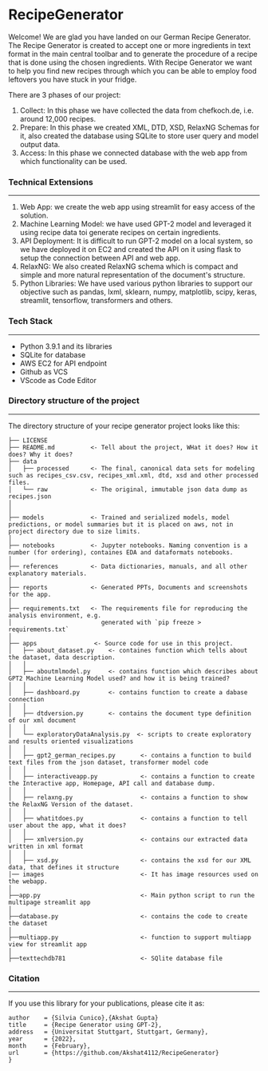 # RecipeGenerator
Welcome! We are glad you have landed on our German Recipe Generator. The Recipe Generator is created to accept one or more ingredients in text format in the main central toolbar and to generate the procedure of a recipe that is done using the chosen ingredients. With Recipe Generator we want to help you find new recipes through which you can be able to employ food leftovers you have stuck in your fridge.<br>

There are 3 phases of our project:
1. Collect: In this phase we have collected the data from chefkoch.de, i.e. around 12,000 recipes. 
2. Prepare: In this phase we created XML, DTD, XSD, RelaxNG Schemas for it, also created the database using SQLite to store user query and model output data.
3. Access: In this phase we connected database with the web app from which functionality can be used.
 
### Technical Extensions
------------
1. Web App: we create the web app using streamlit for easy access of the solution. 
2. Machine Learning Model: we have used GPT-2 model and leveraged it using recipe data toi generate recipes on certain ingredients. 
3. API Deployment: It is difficult to run GPT-2 model on a local system, so we have deployed it on EC2 and created the API on it using flask to setup the connection between API and web app.
4. RelaxNG: We also created RelaxNG schema which is compact and simple and more natural representation of the document's structure. 
5. Python Libraries: We have used various python libraries to support our objective such as pandas, lxml, sklearn, numpy, matplotlib, scipy, keras, streamlit, tensorflow, transformers and others. 

### Tech Stack
------------
* Python 3.9.1 and its libraries
* SQLite for database
* AWS EC2 for API endpoint
* Github as VCS
* VScode as Code Editor

### Directory structure of the project
------------

The directory structure of your recipe generator project looks like this: 

```
├── LICENSE
├── README.md          <- Tell about the project, WHat it does? How it does? Why it does?
├── data
│   ├── processed      <- The final, canonical data sets for modeling such as recipes_csv.csv, recipes_xml.xml, dtd, xsd and other processed files. 
│   └── raw            <- The original, immutable json data dump as recipes.json
│
│
├── models             <- Trained and serialized models, model predictions, or model summaries but it is placed on aws, not in project directory due to size limits.
│
├── notebooks          <- Jupyter notebooks. Naming convention is a number (for ordering), containes EDA and dataformats notebooks.
│
├── references         <- Data dictionaries, manuals, and all other explanatory materials.
│
├── reports            <- Generated PPTs, Documents and screenshots for the app. 
│
├── requirements.txt   <- The requirements file for reproducing the analysis environment, e.g.
│                         generated with `pip freeze > requirements.txt`
│
├── apps                <- Source code for use in this project.
│   ├── about_dataset.py    <- containes function which tells about the dataset, data description.
│   │
│   ├── aboutmlmodel.py     <- contains function which describes about GPT2 Machine Learning Model used? and how it is being trained?
│   │
│   ├── dashboard.py        <- contains function to create a dabase connection
│   │
│   ├── dtdversion.py       <- contains the document type definition of our xml document 
│   │
│   └── exploratoryDataAnalysis.py  <- scripts to create exploratory and results oriented visualizations
│   │
│   ├── gpt2_german_recipes.py       <- contains a function to build text files from the json dataset, transformer model code
│   │
│   ├── interactiveapp.py            <- contains a function to create the Interactive app, Homepage, API call and database dump. 
│   │
│   ├── relaxng.py                   <- contains a function to show the RelaxNG Version of the dataset.
│   │
│   ├── whatitdoes.py                <- contains a function to tell user about the app, what it does?
│   │
│   ├── xmlversion.py                <- contains our extracted data written in xml format
│   │
│   ├── xsd.py                       <- contains the xsd for our XML data, that defines it structure 
│── images                           <- It has image resources used on the webapp. 
│
├──app.py                            <- Main python script to run the multipage streamlit app
│
├──database.py                       <- contains the code to create the dataset
│
├──multiapp.py                       <- function to support multiapp view for streamlit app
│
├──texttechdb781                     <- SQlite database file

```

### Citation
------------
If you use this library for your publications, please cite it as:
```
author    = {Silvia Cunico},{Akshat Gupta}
title     = {Recipe Generator using GPT-2},
address   = {Universitat Stuttgart, Stuttgart, Germany},
year      = {2022},
month     = {February},
url       = {https://github.com/Akshat4112/RecipeGenerator}
}
```
